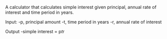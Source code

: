 A calculator that calculates simple interest given principal, annual rate of interest and time period in years.

Input:
-p, principal amount
-t, time period in years
-r, annual rate of interest

Output
-simple interest = p*t*r
